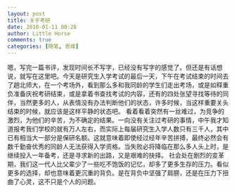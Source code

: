 ```yaml
---
layout: post
title: 关于考研
date: 2010-01-11 00:28
author: Little Horse
comments: true
categories: [随笔, 思维]
---
```

嗯，写完一篇书评，发现时间长不写字，已经没有写字的感觉了。但还是有话想说，就写在这里吧。今天是研究生入学考试的最后一天，下午在考试结束的时间去了趟北师大，在一个考场外，看到那么多和我同龄的学生们走出考场，或是如释重负准备庆祝考研结束，或是拿着书查找考试的内容，还有的四处张望寻找等待的同伴，当然更多的人，从表情没有办法判断他们的状态，许多时候，当这样重要关头结束的时候，就应该是这样平静的状态吧。
       看着看着突然有一丝难过，为竞争的激烈，为他们的辛苦，为不确定的结果。一向没有关注过考研的事情，中午我才知道报考我们学校的就有万人左右，而实际上每届研究生入学人数只有三千人，其中已有相当大一部分是保研名额。这就意味着即使经过经年辛苦拼搏，最终必然会有数千勤奋优秀的同龄人无法获得入学资格。当失败必将降临在那么多人头上时，是继续投入一年备考，还是寻求新的出路，又是艰难的抉择。
       社会处在剧烈的变革期，我们这一代人比父辈少了一些吃不饱饭的记忆，却多了更多生存的压力。看似更多的选择，却也意味着更沉重的背负。是在背负中坚强了肩膀，还是在压力下扭曲了心灵，这不只是个人的问题。
